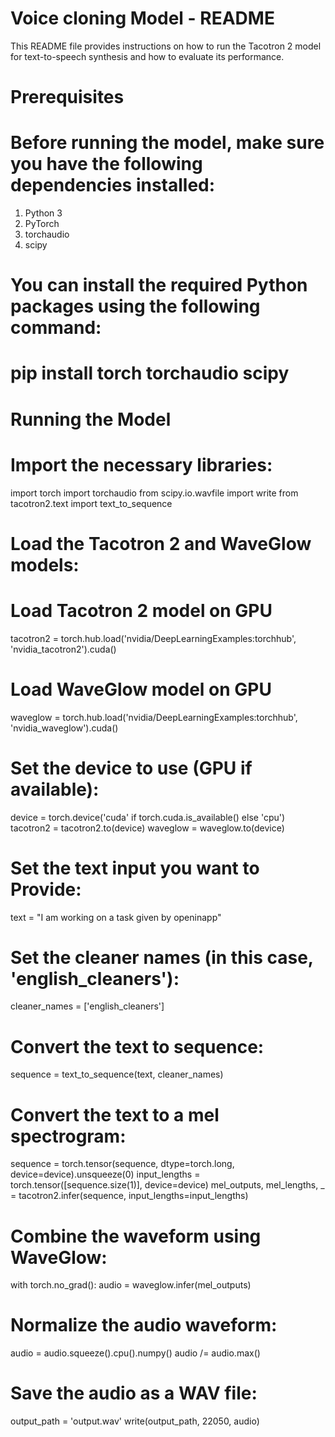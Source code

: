 # Voice cloning Model - README
This README file provides instructions on how to run the Tacotron 2 model for text-to-speech synthesis and how to evaluate its performance.

# Prerequisites
# Before running the model, make sure you have the following dependencies installed:

1) Python 3
2) PyTorch
3) torchaudio
4) scipy

# You can install the required Python packages using the following command:

# pip install torch torchaudio scipy

# Running the Model
# Import the necessary libraries:

import torch
import torchaudio
from scipy.io.wavfile import write
from tacotron2.text import text_to_sequence

# Load the Tacotron 2 and WaveGlow models:

# Load Tacotron 2 model on GPU
tacotron2 = torch.hub.load('nvidia/DeepLearningExamples:torchhub', 'nvidia_tacotron2').cuda()

# Load WaveGlow model on GPU
waveglow = torch.hub.load('nvidia/DeepLearningExamples:torchhub', 'nvidia_waveglow').cuda()

# Set the device to use (GPU if available):

device = torch.device('cuda' if torch.cuda.is_available() else 'cpu')
tacotron2 = tacotron2.to(device)
waveglow = waveglow.to(device)

# Set the text input you want to Provide:

text = "I am working on a task given by openinapp"

# Set the cleaner names (in this case, 'english_cleaners'):

cleaner_names = ['english_cleaners']

# Convert the text to sequence:

sequence = text_to_sequence(text, cleaner_names)


# Convert the text to a mel spectrogram:

sequence = torch.tensor(sequence, dtype=torch.long, device=device).unsqueeze(0)
input_lengths = torch.tensor([sequence.size(1)], device=device)
mel_outputs, mel_lengths, _ = tacotron2.infer(sequence, input_lengths=input_lengths)


# Combine the waveform using WaveGlow:

with torch.no_grad():
    audio = waveglow.infer(mel_outputs)


# Normalize the audio waveform:

audio = audio.squeeze().cpu().numpy()
audio /= audio.max()


# Save the audio as a WAV file:

output_path = 'output.wav'
write(output_path, 22050, audio)
